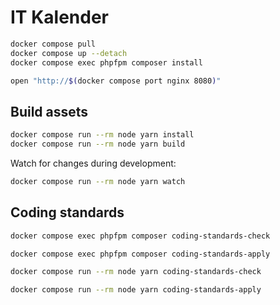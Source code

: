 # IT Kalender

```sh
docker compose pull
docker compose up --detach
docker compose exec phpfpm composer install

open "http://$(docker compose port nginx 8080)"
```

## Build assets

```sh
docker compose run --rm node yarn install
docker compose run --rm node yarn build
```

Watch for changes during development:

```sh
docker compose run --rm node yarn watch
```

## Coding standards

```sh
docker compose exec phpfpm composer coding-standards-check
```

```sh
docker compose exec phpfpm composer coding-standards-apply
```

```sh
docker compose run --rm node yarn coding-standards-check
```

```sh
docker compose run --rm node yarn coding-standards-apply
```
